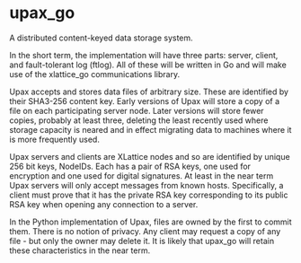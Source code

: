 upax_go
=======

A distributed content-keyed data storage system.

In the short term, the implementation will have three parts: server,
client, and fault-tolerant log (ftlog).  All of these will be written
in Go and will make use of the xlattice_go communications library.

Upax accepts and stores data files of arbitrary size.  These are
identified by their SHA3-256 content key.  Early versions of Upax
will store a copy of a file on each participating server node.
Later versions will store fewer copies, probably at least three,
deleting the least recently used where storage capacity is neared
and in effect migrating data to machines where it is more frequently
used.

Upax servers and clients are XLattice nodes and so are identified by 
unique 256 bit keys, NodeIDs.  Each has a pair of RSA keys, one used 
for encryption and one used for digital signatures.  At least in the
near term Upax servers will only accept messages from known hosts.
Specifically, a client must prove that it has the private RSA key
corresponding to its public RSA key when opening any connection to
a server.

In the Python implementation of Upax, files are owned by the first
to commit them.  There is no notion of privacy.  Any client may 
request a copy of any file - but only the owner may delete it.  It
is likely that upax_go will retain these characteristics in the near
term.
